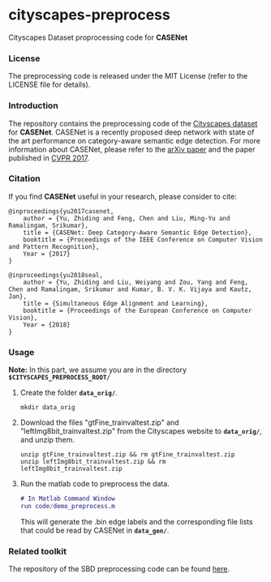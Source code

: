 # cityscapes-preprocess
Cityscapes Dataset proprocessing code for **CASENet**

### License

The preprocessing code is released under the MIT License (refer to the LICENSE file for details).

### Introduction

The repository contains the preprocessing code of the [Cityscapes dataset](https://www.cityscapes-dataset.com/) for **CASENet**. CASENet is a recently proposed deep network with state of the art performance on category-aware semantic edge detection. For more information about CASENet, please refer to the [arXiv paper](https://arxiv.org/pdf/1705.09759.pdf) and the paper published in [CVPR 2017](http://openaccess.thecvf.com/content_cvpr_2017/papers/Yu_CASENet_Deep_Category-Aware_CVPR_2017_paper.pdf).

### Citation

If you find **CASENet** useful in your research, please consider to cite:

    @inproceedings{yu2017casenet,
        author = {Yu, Zhiding and Feng, Chen and Liu, Ming-Yu and Ramalingam, Srikumar},
        title = {CASENet: Deep Category-Aware Semantic Edge Detection},
        booktitle = {Proceedings of the IEEE Conference on Computer Vision and Pattern Recognition},
        Year = {2017}
    }

    @inproceedings{yu2018seal,
        author = {Yu, Zhiding and Liu, Weiyang and Zou, Yang and Feng, Chen and Ramalingam, Srikumar and Kumar, B. V. K. Vijaya and Kautz, Jan},
        title = {Simultaneous Edge Alignment and Learning},
        booktitle = {Proceedings of the European Conference on Computer Vision},
        Year = {2018}
    }

### Usage
**Note:** In this part, we assume you are in the directory **`$CITYSCAPES_PREPROCESS_ROOT/`**

1. Create the folder **`data_orig/`**.

	```Shell
	mkdir data_orig
	```
2. Download the files "gtFine_trainvaltest.zip" and "leftImg8bit_trainvaltest.zip" from the Cityscapes website to **`data_orig/`**, and unzip them.

	```Shell
	unzip gtFine_trainvaltest.zip && rm gtFine_trainvaltest.zip
	unzip leftImg8bit_trainvaltest.zip && rm leftImg8bit_trainvaltest.zip
	```
2. Run the matlab code to preprocess the data.

	```Matlab
	# In Matlab Command Window
	run code/demo_preprocess.m
	```
    This will generate the .bin edge labels and the corresponding file lists that could be read by CASENet in **`data_gen/`**.

### Related toolkit

The repository of the SBD preprocessing code can be found [here](https://github.com/Chrisding/sbd-preprocess).
